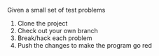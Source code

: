 Given a small set of test problems

1. Clone the project
2. Check out your own branch
3. Break/hack each problem
4. Push the changes to make the program go red

